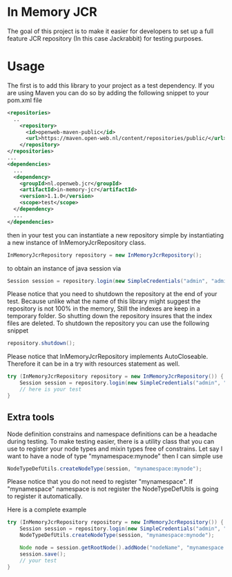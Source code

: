 # In Memory JCR

The goal of this project is to make it easier for developers to set up 
a full feature JCR repository (In this case Jackrabbit) for testing purposes.
 
 
# Usage

The first is to add this library to your project as a test dependency. If you are using Maven
you can do so by adding the following snippet to your pom.xml file

```xml
<repositories>
  ..
	<repository>
	  <id>openweb-maven-public</id>
	  <url>https://maven.open-web.nl/content/repositories/public/</url>
	</repository>
</repositories>
...
<dependencies>
  ...
  <dependency>
    <groupId>nl.openweb.jcr</groupId>
    <artifactId>in-memory-jcr</artifactId>
    <version>1.1.0</version>
    <scope>test</scope>
  </dependency>
  ...
</dependencies>
```

then in your test you can instantiate a new repository simple by instantiating a new 
instance of InMemoryJcrRepository class.
```java
InMemoryJcrRepository repository = new InMemoryJcrRepository();
```
to obtain an instance of java session via
```java
Session session = repository.login(new SimpleCredentials("admin", "admin".toCharArray()));
```
Please notice that you need to shutdown the repository at the end of your test. Because unlike
what the name of this library might suggest the repository is not 100% in the memory, Still the 
indexes are keep in a temporary folder. So shutting down the repository insures that the index
files are deleted. To shutdown the repository you can use the following snippet

```java
repository.shutdown();
```
Please notice that InMemoryJcrRepository implements AutoCloseable. Therefore it can be in
a try with resources statement as well.
```java
try (InMemoryJcrRepository repository = new InMemoryJcrRepository()) {
	Session session = repository.login(new SimpleCredentials("admin", "admin".toCharArray()));
	// here is your test
}
```
## Extra tools

Node definition constrains and namespace definitions can be a headache during testing. To make
testing easier, there is a utility class that you can use to register your node types and mixin types 
free of constrains. Let say I want to have a node of type "mynamespace:mynode" then I can 
simple use
```java
NodeTypeDefUtils.createNodeType(session, "mynamespace:mynode");
```
Please notice that you do not need to register "mynamespace". If "mynamespace" namespace is not 
register the NodeTypeDefUtils is going to register it automatically.

Here is a complete example

```java
try (InMemoryJcrRepository repository = new InMemoryJcrRepository()) {
    Session session = repository.login(new SimpleCredentials("admin", "admin".toCharArray()));
    NodeTypeDefUtils.createNodeType(session, "mynamespace:mynode");

    Node node = session.getRootNode().addNode("nodeName", "mynamespace:mynode");
    session.save();
    // your test
}
```


